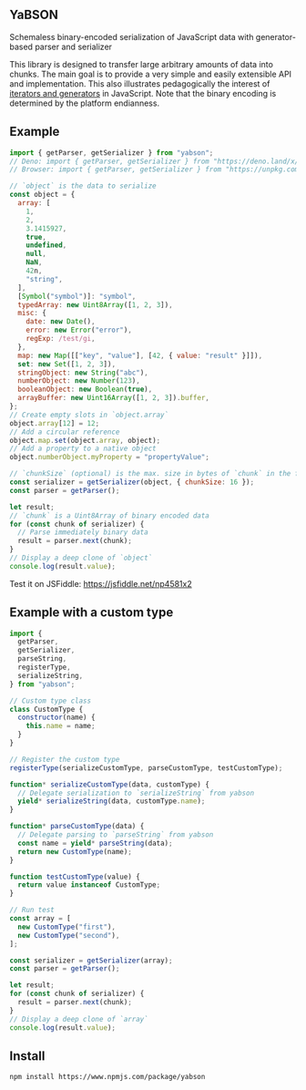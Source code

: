 ## YaBSON

Schemaless binary-encoded serialization of JavaScript data with generator-based
parser and serializer

This library is designed to transfer large arbitrary amounts of data into
chunks. The main goal is to provide a very simple and easily extensible API and
implementation. This also illustrates pedagogically the interest of
[iterators and generators](https://developer.mozilla.org/docs/Web/JavaScript/Guide/Iterators_and_Generators)
in JavaScript. Note that the binary encoding is determined by the platform
endianness.

## Example

```js
import { getParser, getSerializer } from "yabson";
// Deno: import { getParser, getSerializer } from "https://deno.land/x/yabson";
// Browser: import { getParser, getSerializer } from "https://unpkg.com/yabson";

// `object` is the data to serialize
const object = {
  array: [
    1,
    2,
    3.1415927,
    true,
    undefined,
    null,
    NaN,
    42n,
    "string",
  ],
  [Symbol("symbol")]: "symbol",
  typedArray: new Uint8Array([1, 2, 3]),
  misc: {
    date: new Date(),
    error: new Error("error"),
    regExp: /test/gi,
  },
  map: new Map([["key", "value"], [42, { value: "result" }]]),
  set: new Set([1, 2, 3]),
  stringObject: new String("abc"),
  numberObject: new Number(123),
  booleanObject: new Boolean(true),
  arrayBuffer: new Uint16Array([1, 2, 3]).buffer,
};
// Create empty slots in `object.array`
object.array[12] = 12;
// Add a circular reference
object.map.set(object.array, object);
// Add a property to a native object
object.numberObject.myProperty = "propertyValue";

// `chunkSize` (optional) is the max. size in bytes of `chunk` in the for-of loop below
const serializer = getSerializer(object, { chunkSize: 16 });
const parser = getParser();

let result;
// `chunk` is a Uint8Array of binary encoded data
for (const chunk of serializer) {
  // Parse immediately binary data
  result = parser.next(chunk);
}
// Display a deep clone of `object`
console.log(result.value);
```

Test it on JSFiddle: https://jsfiddle.net/np4581x2

## Example with a custom type

```js
import {
  getParser,
  getSerializer,
  parseString,
  registerType,
  serializeString,
} from "yabson";

// Custom type class
class CustomType {
  constructor(name) {
    this.name = name;
  }
}

// Register the custom type
registerType(serializeCustomType, parseCustomType, testCustomType);

function* serializeCustomType(data, customType) {
  // Delegate serialization to `serializeString` from yabson
  yield* serializeString(data, customType.name);
}

function* parseCustomType(data) {
  // Delegate parsing to `parseString` from yabson
  const name = yield* parseString(data);
  return new CustomType(name);
}

function testCustomType(value) {
  return value instanceof CustomType;
}

// Run test
const array = [
  new CustomType("first"),
  new CustomType("second"),
];

const serializer = getSerializer(array);
const parser = getParser();

let result;
for (const chunk of serializer) {
  result = parser.next(chunk);
}
// Display a deep clone of `array`
console.log(result.value);
```

## Install

```sh
npm install https://www.npmjs.com/package/yabson
```
